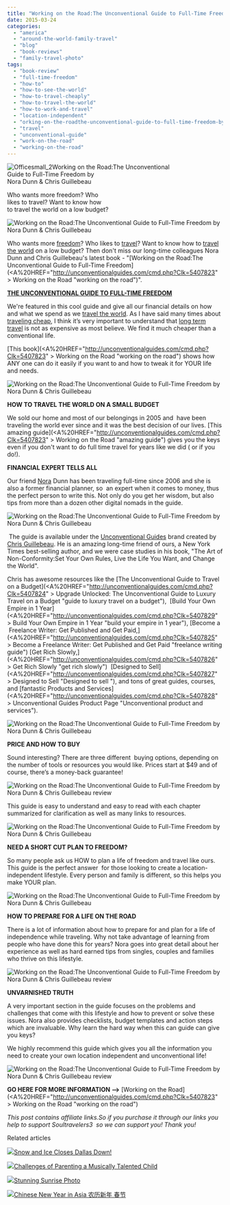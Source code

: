 ```yaml
---
title: "Working on the Road:The Unconventional Guide to Full-Time Freedom by Nora Dunn & Chris Guillebeau"
date: 2015-03-24
categories: 
  - "america"
  - "around-the-world-family-travel"
  - "blog"
  - "book-reviews"
  - "family-travel-photo"
tags: 
  - "book-review"
  - "full-time-freedom"
  - "how-to"
  - "how-to-see-the-world"
  - "how-to-travel-cheaply"
  - "how-to-travel-the-world"
  - "how-to-work-and-travel"
  - "location-independent"
  - "orking-on-the-roadthe-unconventional-guide-to-full-time-freedom-by-nora-dunn-chris-guillebeau"
  - "travel"
  - "unconventional-guide"
  - "work-on-the-road"
  - "working-on-the-road"
---
```


![Officesmall_2](https://pub-ac94b3f306b24c0dba4238943c97f2e1.r2.dev/6a00e5502a9507883301b7c763f001970b.jpg)Working on the Road:The Unconventional  
Guide to Full-Time Freedom by  
Nora Dunn & Chris Guillebeau   
  
Who wants more freedom? Who  
likes to travel? Want to know how  
to travel the world on a low budget?

<!--more-->  
  
![Working on the Road:The Unconventional Guide to  Full-Time Freedom by Nora Dunn & Chris Guillebeau](https://pub-ac94b3f306b24c0dba4238943c97f2e1.r2.dev/6a00e5502a9507883301b7c763f3cc970b.png)  
  
  
Who wants more [freedom](http://soultravelers3new.local/2013/07/best-freedom-quotes.html "best freedom quotes")? Who likes to [travel](http://soultravelers3new.local/2010/04/family-travel-homeschool-education-global-students-lifestyle-design-location-independent-4hww-around.html "family travel around the world")? Want to know how to [travel the world](http://soultravelers3new.local/2012/12/around-the-world-family-travel.html "travel the world") on a low budget? Then don't miss our long-time colleagues Nora Dunn and Chris Guillebeau's latest book - "[Working on the Road:The Unconventional Guide to Full-Time Freedom](<A%20HREF="http://unconventionalguides.com/cmd.php?Clk=5407823" > Working on the Road</A> "working on the road")".

  
[**THE UNCONVENTIONAL GUIDE TO FULL-TIME FREEDOM**](http://unconventionalguides.com/cmd.php?af=1619997 "unconventional guide")  
  

We're featured in this cool guide and give all our financial details on how and what we spend as we [travel the world](http://soultravelers3new.local/2010/06/early-retirement-perpetual-travel-radical-early-retirement-with-kids-rtw-family-travel-multiyear.html "retire and travel the world"). As I have said many times about [traveling cheap](http://soultravelers3new.local/2013/03/top-travel-tip-for-long-term-travel.html "top travel tip for long term travel"), I think it’s very important to understand that [long term travel](http://soultravelers3new.local/2008/06/how-to-do-exten.html "long term travel ") is not as expensive as most believe. We find it much cheaper than a conventional life.   
  
[This book](<A%20HREF="http://unconventionalguides.com/cmd.php?Clk=5407823" > Working on the Road</A> "working on the road") shows how ANY one can do it easily if you want to and how to tweak it for YOUR life and needs.

![Working on the Road:The Unconventional Guide to Full-Time Freedom by Nora Dunn & Chris Guillebeau](https://pub-ac94b3f306b24c0dba4238943c97f2e1.r2.dev/6a00e5502a9507883301b8d0ed704c970c.png)  
  

**HOW TO TRAVEL THE WORLD ON A SMALL BUDGET**  
  
We sold our home and most of our belongings in 2005 and  have been traveling the world ever since and it was the best decision of our lives. [This amazing guide](<A%20HREF="http://unconventionalguides.com/cmd.php?Clk=5407823" > Working on the Road</A> "amazing guide") gives you the keys even if you don't want to do full time travel for years like we did ( or if you do!).   
  
**FINANCIAL EXPERT TELLS ALL**  
  
Our friend [Nora](http://www.theprofessionalhobo.com "Nora Dunn the professional hobo") Dunn has been traveling full-time since 2006 and she is also a former financial planner, so  an expert when it comes to money, thus the perfect person to write this. Not only do you get her wisdom, but also tips from more than a dozen other digital nomads in the guide.  
  
![Working on the Road:The Unconventional Guide to Full-Time Freedom by Nora Dunn & Chris Guillebeau](https://pub-ac94b3f306b24c0dba4238943c97f2e1.r2.dev/6a00e5502a9507883301b8d0ed7073970c.png)  
  

 The guide is available under the [Unconventional Guides](http://unconventionalguides.com/cmd.php?af=1619997 "unconventional guides") brand created by [Chris Guillebeau](http://chrisguillebeau.com "chris guillebeau"). He is an amazing long-time friend of ours, a New York Times best-selling author, and we were case studies in his book, "The Art of Non-Conformity:Set Your Own Rules, Live the Life You Want, and Change the World".  
  
Chris has awesome resources like the [The Unconventional Guide to Travel on a Budget](<A%20HREF="http://unconventionalguides.com/cmd.php?Clk=5407824" > Upgrade Unlocked: The Unconventional Guide to Luxury Travel on a Budget</A> "guide to luxury travel on a budget"),  [Build Your Own Empire in 1 Year](<A%20HREF="http://unconventionalguides.com/cmd.php?Clk=5407829" > Build Your Own Empire in 1 Year</A> "build your empire in 1 year"), [Become a  Freelance Writer: Get Published and Get Paid,](<A%20HREF="http://unconventionalguides.com/cmd.php?Clk=5407825" > Become a Freelance Writer: Get Published and Get Paid</A> "freelance writing guide") [Get Rich Slowly,](<A%20HREF="http://unconventionalguides.com/cmd.php?Clk=5407826" > Get Rich Slowly</A> "get rich slowly")  [Designed to Sell](<A%20HREF="http://unconventionalguides.com/cmd.php?Clk=5407827" > Designed to Sell</A> "Designed to sell "), and tons of great guides, courses, and [fantastic Products and Services](<A%20HREF="http://unconventionalguides.com/cmd.php?Clk=5407828" > Unconventional Guides Product Page</A> "Unconventional product and services").  
  
![Working on the Road:The Unconventional Guide to Full-Time Freedom by Nora Dunn & Chris Guillebeau ](https://pub-ac94b3f306b24c0dba4238943c97f2e1.r2.dev/6a00e5502a9507883301b7c7640e00970b.png)

**PRICE AND HOW TO BUY** 

  
Sound interesting? There are three different  buying options, depending on the number of tools or resources you would like. Prices start at $49 and of course, there’s a money-back guarantee!

  
![Working on the Road:The Unconventional Guide to Full-Time Freedom by Nora Dunn & Chris Guillebeau review](https://pub-ac94b3f306b24c0dba4238943c97f2e1.r2.dev/6a00e5502a9507883301b7c76a32b7970b.png)  
  
  
This guide is easy to understand and easy to read with each chapter summarized for clarification as well as many links to resources.   
  

![Working on the Road:The Unconventional Guide to Full-Time Freedom by Nora Dunn & Chris Guillebeau ](https://pub-ac94b3f306b24c0dba4238943c97f2e1.r2.dev/6a00e5502a9507883301bb08081d1b970d.png)

**NEED A SHORT CUT PLAN TO FREEDOM?**  
  
So many people ask us HOW to plan a life of freedom and travel like ours. This guide is the perfect answer  for those looking to create a location-independent lifestyle. Every person and family is different, so this helps you make YOUR plan. 

  
  
![Working on the Road:The Unconventional Guide to Full-Time Freedom by Nora Dunn & Chris Guillebeau ](https://pub-ac94b3f306b24c0dba4238943c97f2e1.r2.dev/6a00e5502a9507883301bb08081d31970d.png)  
  
**HOW TO PREPARE FOR A LIFE ON THE ROAD**  
  
There is a lot of information about how to prepare for and plan for a life of independence while traveling. Why not take advantage of learning from people who have done this for years? Nora goes into great detail about her experience as well as hard earned tips from singles, couples and families who thrive on this lifestyle.   
  

![Working on the Road:The Unconventional Guide to Full-Time Freedom by Nora Dunn & Chris Guillebeau review](https://pub-ac94b3f306b24c0dba4238943c97f2e1.r2.dev/6a00e5502a9507883301b8d0ed885b970c.png)

**UNVARNISHED TRUTH**   
  
A very important section in the guide focuses on the problems and challenges that come with this lifestyle and how to prevent or solve these issues. Nora also provides checklists, budget templates and action steps which are invaluable. Why learn the hard way when this can guide can give you keys?  
  
We highly recommend this guide which gives you all the information you need to create your own location independent and unconventional life!

![Working on the Road:The Unconventional Guide to Full-Time Freedom by Nora Dunn & Chris Guillebeau review](https://pub-ac94b3f306b24c0dba4238943c97f2e1.r2.dev/6a00e5502a9507883301b8d0f3b4dd970c.png)  

**GO HERE FOR MORE INFORMATION -->** [Working on the Road](<A%20HREF="http://unconventionalguides.com/cmd.php?Clk=5407823" > Working on the Road</A> "working on the road")

_This post contains affiliate links.So if you purchase it through our links you help to support Soultravelers3  so we can support you! Thank you!_  

Related articles

[![](http://i.zemanta.com/329065180_80_80.jpg)](http://soultravelers3new.local/2015/02/snow-and-ice-closes-dallas-down.html)[Snow and Ice Closes Dallas Down!](http://soultravelers3new.local/2015/02/snow-and-ice-closes-dallas-down.html)

[![](http://i.zemanta.com/329726319_80_80.jpg)](http://soultravelers3new.local/2015/03/challenges-of-parenting-a-muscially-talented-child.html)[Challenges of Parenting a Musically Talented Child](http://soultravelers3new.local/2015/03/challenges-of-parenting-a-muscially-talented-child.html)

[![](http://i.zemanta.com/330279127_80_80.jpg)](http://soultravelers3new.local/2015/03/stunning-sunrise-photo.html)[Stunning Sunrise Photo](http://soultravelers3new.local/2015/03/stunning-sunrise-photo.html)

[![](http://i.zemanta.com/328610945_80_80.jpg)](http://soultravelers3new.local/2015/02/chinese-new-year-in-asia-%E6%98%A5%E8%8A%82.html)[Chinese New Year in Asia 农历新年 春节](http://soultravelers3new.local/2015/02/chinese-new-year-in-asia-%E6%98%A5%E8%8A%82.html)

